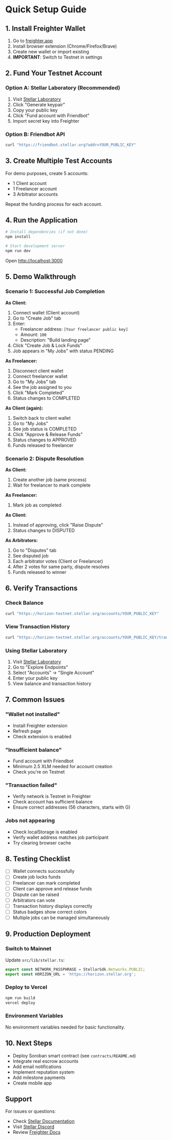 # Quick Setup Guide

## 1. Install Freighter Wallet

1. Go to [freighter.app](https://www.freighter.app/)
2. Install browser extension (Chrome/Firefox/Brave)
3. Create new wallet or import existing
4. **IMPORTANT**: Switch to Testnet in settings

## 2. Fund Your Testnet Account

### Option A: Stellar Laboratory (Recommended)
1. Visit [Stellar Laboratory](https://laboratory.stellar.org/#account-creator?network=test)
2. Click "Generate keypair"
3. Copy your public key
4. Click "Fund account with Friendbot"
5. Import secret key into Freighter

### Option B: Friendbot API
```bash
curl "https://friendbot.stellar.org?addr=YOUR_PUBLIC_KEY"
```

## 3. Create Multiple Test Accounts

For demo purposes, create 5 accounts:
- 1 Client account
- 1 Freelancer account  
- 3 Arbitrator accounts

Repeat the funding process for each account.

## 4. Run the Application

```bash
# Install dependencies (if not done)
npm install

# Start development server
npm run dev
```

Open [http://localhost:3000](http://localhost:3000)

## 5. Demo Walkthrough

### Scenario 1: Successful Job Completion

**As Client:**
1. Connect wallet (Client account)
2. Go to "Create Job" tab
3. Enter:
   - Freelancer address: `[Your freelancer public key]`
   - Amount: `100`
   - Description: "Build landing page"
4. Click "Create Job & Lock Funds"
5. Job appears in "My Jobs" with status PENDING

**As Freelancer:**
1. Disconnect client wallet
2. Connect freelancer wallet
3. Go to "My Jobs" tab
4. See the job assigned to you
5. Click "Mark Completed"
6. Status changes to COMPLETED

**As Client (again):**
1. Switch back to client wallet
2. Go to "My Jobs"
3. See job status is COMPLETED
4. Click "Approve & Release Funds"
5. Status changes to APPROVED
6. Funds released to freelancer

### Scenario 2: Dispute Resolution

**As Client:**
1. Create another job (same process)
2. Wait for freelancer to mark complete

**As Freelancer:**
1. Mark job as completed

**As Client:**
1. Instead of approving, click "Raise Dispute"
2. Status changes to DISPUTED

**As Arbitrators:**
1. Go to "Disputes" tab
2. See disputed job
3. Each arbitrator votes (Client or Freelancer)
4. After 2 votes for same party, dispute resolves
5. Funds released to winner

## 6. Verify Transactions

### Check Balance
```bash
curl "https://horizon-testnet.stellar.org/accounts/YOUR_PUBLIC_KEY"
```

### View Transaction History
```bash
curl "https://horizon-testnet.stellar.org/accounts/YOUR_PUBLIC_KEY/transactions"
```

### Using Stellar Laboratory
1. Visit [Stellar Laboratory](https://laboratory.stellar.org/)
2. Go to "Explore Endpoints"
3. Select "Accounts" → "Single Account"
4. Enter your public key
5. View balance and transaction history

## 7. Common Issues

### "Wallet not installed"
- Install Freighter extension
- Refresh page
- Check extension is enabled

### "Insufficient balance"
- Fund account with Friendbot
- Minimum 2.5 XLM needed for account creation
- Check you're on Testnet

### "Transaction failed"
- Verify network is Testnet in Freighter
- Check account has sufficient balance
- Ensure correct addresses (56 characters, starts with G)

### Jobs not appearing
- Check localStorage is enabled
- Verify wallet address matches job participant
- Try clearing browser cache

## 8. Testing Checklist

- [ ] Wallet connects successfully
- [ ] Create job locks funds
- [ ] Freelancer can mark completed
- [ ] Client can approve and release funds
- [ ] Dispute can be raised
- [ ] Arbitrators can vote
- [ ] Transaction history displays correctly
- [ ] Status badges show correct colors
- [ ] Multiple jobs can be managed simultaneously

## 9. Production Deployment

### Switch to Mainnet
Update `src/lib/stellar.ts`:
```typescript
export const NETWORK_PASSPHRASE = StellarSdk.Networks.PUBLIC;
export const HORIZON_URL = 'https://horizon.stellar.org';
```

### Deploy to Vercel
```bash
npm run build
vercel deploy
```

### Environment Variables
No environment variables needed for basic functionality.

## 10. Next Steps

- Deploy Soroban smart contract (see `contracts/README.md`)
- Integrate real escrow accounts
- Add email notifications
- Implement reputation system
- Add milestone payments
- Create mobile app

## Support

For issues or questions:
- Check [Stellar Documentation](https://developers.stellar.org/)
- Visit [Stellar Discord](https://discord.gg/stellar)
- Review [Freighter Docs](https://docs.freighter.app/)
